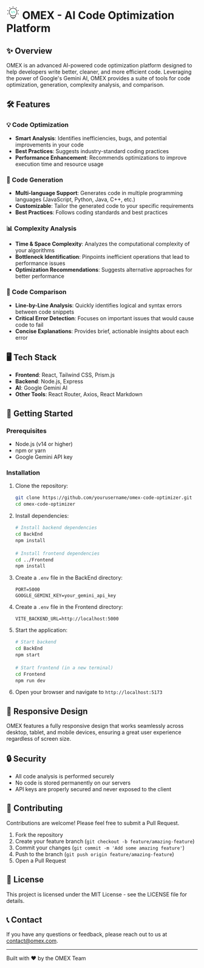 ﻿# <img src="Frontend/public/bulb.png" alt="OMEX Banner" width="35" height="35" /> OMEX - AI Code Optimization Platform

## ✨ Overview

OMEX is an advanced AI-powered code optimization platform designed to help developers write better, cleaner, and more efficient code. Leveraging the power of Google's Gemini AI, OMEX provides a suite of tools for code optimization, generation, complexity analysis, and comparison.

## 🛠️ Features

### 💡 Code Optimization
- **Smart Analysis**: Identifies inefficiencies, bugs, and potential improvements in your code
- **Best Practices**: Suggests industry-standard coding practices
- **Performance Enhancement**: Recommends optimizations to improve execution time and resource usage

### 🤖 Code Generation
- **Multi-language Support**: Generates code in multiple programming languages (JavaScript, Python, Java, C++, etc.)
- **Customizable**: Tailor the generated code to your specific requirements
- **Best Practices**: Follows coding standards and best practices

### 📊 Complexity Analysis
- **Time & Space Complexity**: Analyzes the computational complexity of your algorithms
- **Bottleneck Identification**: Pinpoints inefficient operations that lead to performance issues
- **Optimization Recommendations**: Suggests alternative approaches for better performance

### 🔄 Code Comparison
- **Line-by-Line Analysis**: Quickly identifies logical and syntax errors between code snippets
- **Critical Error Detection**: Focuses on important issues that would cause code to fail
- **Concise Explanations**: Provides brief, actionable insights about each error

## 🖥️ Tech Stack

- **Frontend**: React, Tailwind CSS, Prism.js
- **Backend**: Node.js, Express
- **AI**: Google Gemini AI
- **Other Tools**: React Router, Axios, React Markdown

## 🚀 Getting Started

### Prerequisites

- Node.js (v14 or higher)
- npm or yarn
- Google Gemini API key

### Installation

1. Clone the repository:
   ```bash
   git clone https://github.com/yourusername/omex-code-optimizer.git
   cd omex-code-optimizer
   ```

2. Install dependencies:
   ```bash
   # Install backend dependencies
   cd BackEnd
   npm install

   # Install frontend dependencies
   cd ../Frontend
   npm install
   ```

3. Create a `.env` file in the BackEnd directory:
   ```
   PORT=5000
   GOOGLE_GEMINI_KEY=your_gemini_api_key
   ```

4. Create a `.env` file in the Frontend directory:
   ```
   VITE_BACKEND_URL=http://localhost:5000
   ```

5. Start the application:
   ```bash
   # Start backend
   cd BackEnd
   npm start

   # Start frontend (in a new terminal)
   cd Frontend
   npm run dev
   ```

6. Open your browser and navigate to `http://localhost:5173`

## 📱 Responsive Design

OMEX features a fully responsive design that works seamlessly across desktop, tablet, and mobile devices, ensuring a great user experience regardless of screen size.

## 🔒 Security

- All code analysis is performed securely
- No code is stored permanently on our servers
- API keys are properly secured and never exposed to the client

## 🤝 Contributing

Contributions are welcome! Please feel free to submit a Pull Request.

1. Fork the repository
2. Create your feature branch (`git checkout -b feature/amazing-feature`)
3. Commit your changes (`git commit -m 'Add some amazing feature'`)
4. Push to the branch (`git push origin feature/amazing-feature`)
5. Open a Pull Request

## 📄 License

This project is licensed under the MIT License - see the LICENSE file for details.

## 📞 Contact

If you have any questions or feedback, please reach out to us at contact@omex.com.

---

Built with ❤️ by the OMEX Team

